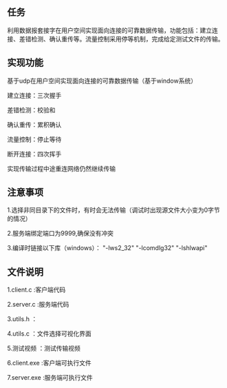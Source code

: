 ## 任务
利用数据报套接字在用户空间实现面向连接的可靠数据传输，功能包括：建立连接、差错检测、确认重传等。流量控制采用停等机制，完成给定测试文件的传输。

## 实现功能
基于udp在用户空间实现面向连接的可靠数据传输（基于window系统）

建立连接：三次握手

差错检测：校验和

确认重传：累积确认

流量控制：停止等待

断开连接：四次挥手

实现传输过程中途重连网络仍然继续传输

## 注意事项
1.选择非同目录下的文件时，有时会无法传输（调试时出现源文件大小变为0字节的情况）

2.服务端绑定端口为9999,确保没有冲突

3.编译时链接以下库（windows）：
"-lws2_32"
"-lcomdlg32"
"-lshlwapi"


## 文件说明
1.client.c :客户端代码

2.server.c :服务端代码

3.utils.h ：

4.utils.c ：文件选择可视化界面

5.测试视频 ：测试传输视频

6.client.exe :客户端可执行文件

7.server.exe :服务端可执行文件
